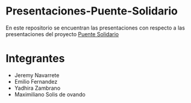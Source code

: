 # Presentaciones-Puente-Solidario
En este repositorio se encuentran las presentaciones con respecto a las presentaciones del proyecto [Puente Solidario](https://github.com/maxiiisss/Puente-Solidario)
# Integrantes
- Jeremy Navarrete 
- Emilio Fernandez
- Yadhira Zambrano 
- Maximiliano Solis de ovando

